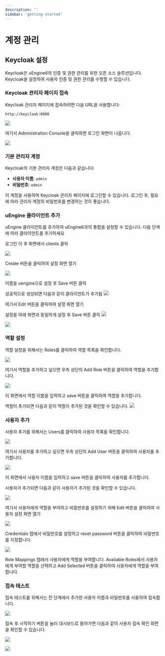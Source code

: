 ```yaml
---
description: ''
sidebar: 'getting-started'
---
```


# 계정 관리

## Keycloak 설정

Keycloak은 uEngine6의 인증 및 권한 관리를 위한 오픈 소스 솔루션입니다. Keycloak을 설정하여 사용자 인증 및 권한 관리를 수행할 수 있습니다.

### Keycloak 관리자 페이지 접속

Keycloak 관리자 페이지에 접속하려면 다음 URL을 사용합니다:

```
http://keycloak:8080
```

![](../../../uengine-image/account_1-1.png)

여기서 Administration Console을 클릭하면 로그인 화면이 나옵니다.

![](../../../uengine-image/account_1.png)

### 기본 관리자 계정

Keycloak의 기본 관리자 계정은 다음과 같습니다:

- **사용자 이름**: `admin`
- **비밀번호**: `admin`

이 계정을 사용하여 Keycloak 관리자 페이지에 로그인할 수 있습니다. 로그인 후, 필요에 따라 관리자 계정의 비밀번호를 변경하는 것이 좋습니다.



### uEngine 클라이언트 추가

uEngine 클라이언트를 추가하여 uEngine6과의 통합을 설정할 수 있습니다. 다음 단계에 따라 클라이언트를 추가하세요

로그인 이 후 화면에서 clients 클릭

![](../../../uengine-image/account_2.png)

Create 버튼을 클릭하여 설정 화면 열기

![](../../../uengine-image/account_3.png)

이름을 uengine으로 설정 후 Save 버튼 클릭

성공적으로 생성되면 다음과 같이 클라이언트가 추가됨
![](../../../uengine-image/account_4.png)

여기서 Edit 버튼을 클릭하여 설정 화면 열기

설정을 아래 화면과 동일하게 설정 후 Save 버튼 클릭
![](../../../uengine-image/account_5.png)

![](../../../uengine-image/account_6.png)

### 역할 설정

역할 설정을 위해서는 Roles를 클릭하여 역할 목록을 확인합니다.

![](../../../uengine-image/account_7.png)

여기서 역할을 추가하고 싶으면 우측 상단의 Add Role 버튼을 클릭하여 역할을 추가합니다.

![](../../../uengine-image/account_8.png)

이 화면에서 역할 이름을 입력하고 save 버튼을 클릭하여 역할을 추가합니다.

역할이 추가되면 다음과 같이 역할이 추가된 것을 확인할 수 있습니다.
![](../../../uengine-image/account_9.png)

### 사용자 추가

사용자 추가를 위해서는 Users를 클릭하여 사용자 목록을 확인합니다.

![](../../../uengine-image/account_10.png)

여기서 사용자를 추가하고 싶으면 우측 상단의 Add User 버튼을 클릭하여 사용자를 추가합니다.

![](../../../uengine-image/account_11.png)

이 화면에서 사용자 이름을 입력하고 save 버튼을 클릭하여 사용자를 추가합니다.

사용자가 추가되면 다음과 같이 사용자가 추가된 것을 확인할 수 있습니다.

![](../../../uengine-image/account_12.png)

여기서 사용자에게 역할을 부여하고 비밀번호를 설정하기 위해 Edit 버튼을 클릭하여 사용자 설정 화면 열기

![](../../../uengine-image/account_13.png)

Credentials 탭에서 비밀번호를 설정하고 reset password 버튼을 클릭하여 비밀번호를 지정합니다.

![](../../../uengine-image/account_14.png)

Role Mappings 탭에서 사용자에게 역할을 부여합니다.
Available Roles에서 사용자에게 부여할 역할을 선택하고 Add Selected 버튼을 클릭하여 사용자에게 역할을 부여합니다.

### 접속 테스트

접속 테스트를 위해서는 전 단계에서 추가한 사용자 이름과 비밀번호를 사용하여 접속합니다.

![](../../../uengine-image/account_15.png)

접속 후 시작하기 버튼을 눌러 대시보드로 들어가면 다음과 같이 사용자 접속 확인 화면을 확인할 수 있습니다.

![](../../../uengine-image/account_16.png)

![](../../../uengine-image/account_17.png)






















